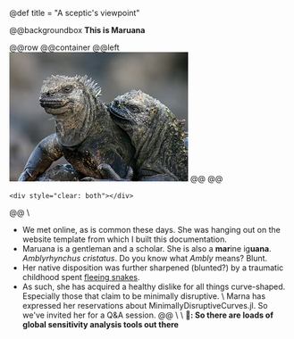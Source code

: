 @def title = "A sceptic's viewpoint"


@@backgroundbox
**This is Maruana**

@@row
@@container
@@left ![](/assets/rndimg.jpg) @@
@@
~~~
<div style="clear: both"></div>
~~~
@@
\\
- We met online, as is common these days. She was hanging out on the website template from which I built this documentation. 
- Maruana is a gentleman and a scholar. She is also a **mar**ine ig**uana**. *Amblyrhynchus cristatus*. Do you know what *Ambly* means? Blunt.
- Her native disposition was further sharpened (blunted?) by a traumatic childhood spent [fleeing snakes](https://www.youtube.com/watch?v=Rv9hn4IGofM).
- As such, she has acquired a healthy dislike for all things curve-shaped. Especially those that claim to be minimally disruptive.
\\
Marna has expressed her reservations about MinimallyDisruptiveCurves.jl. So we've invited her for a Q&A session.
@@
\\
\\
 **🦎: So there are loads of global sensitivity analysis tools out there**